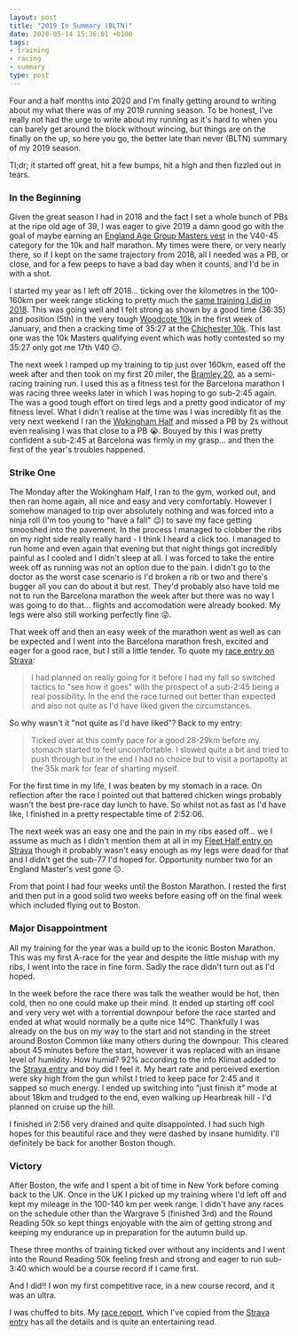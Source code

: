 ```yaml
---
layout: post
title: "2019 In Summary (BLTN)"
date: 2020-05-14 15:36:01 +0100
tags:
- training
- racing
- summary
type: post
---
```


Four and a half months into 2020 and I'm finally getting around to writing about my what there was of my 2019 running season. To be honest, I've really not had the urge to write about my running as it's hard to when you can barely get around the block without wincing, but things are on the finally on the up, so here you go, the better late than never (BLTN) summary of my 2019 season.

Tl;dr; it started off great, hit a few bumps, hit a high and then fizzled out in tears.

### In the Beginning

Given the great season I had in 2018 and the fact I set a whole bunch of PBs at the ripe old age of 39, I was eager to give 2019 a damn good go with the goal of maybe earning an [England Age Group Masters vest](https://www.englandathletics.org/athletics-and-running/england-competitions/england-teams-and-selection/england-age-group-masters/) in the V40-45 category for the 10k and half marathon. My times were there, or very nearly there, so if I kept on the same trajectory from 2018, all I needed was a PB, or close, and for a few peeps to have a bad day when it counts, and I'd be in with a shot.

I started my year as I left off 2018... ticking over the kilometres in the 100-160km per week range sticking to pretty much the [same training I did in 2018](https://gonefora.run/2018-in-summary#training). This was going well and I felt strong as shown by a good time (36:35) and position (5th) in the very tough [Woodcote 10k](https://www.strava.com/activities/2059241313/overview) in the first week of January, and then a cracking time of 35:27 at the [Chichester 10k](https://www.strava.com/activities/2120844703/overview). This last one was the 10k Masters qualifying event which was hotly contested so my 35:27 only got me 17th V40 😔.

The next week I ramped up my training to tip just over 160km, eased off the week after and then took on my first 20 miler, the [Bramley 20](https://www.strava.com/activities/2155653930/overview), as a semi-racing training run. I used this as a fitness test for the Barcelona marathon I was racing three weeks later in which I was hoping to go sub-2:45 again. The was a good tough effort on tired legs and a pretty good indicator of my fitness level. What I didn't realise at the time was I was incredibly fit as the very next weekend I ran the [Wokingham Half](https://www.strava.com/activities/2171560328/overview) and missed a PB by 2s without even realising I was that close to a PB 😭. Bouyed by this I was pretty confident a sub-2:45 at Barcelona was firmly in my grasp... and then the first of the year's troubles happened.

### Strike One

The Monday after the Wokingham Half, I ran to the gym, worked out, and then ran home again, all nice and easy and very comfortably. However I somehow managed to trip over absolutely nothing and was forced into a ninja roll (I'm too young to "have a fall" 😉) to save my face getting smooshed into the pavement. In the process I managed to clobber the ribs on my right side really really hard - I think I heard a click too. I managed to run home and even again that evening but that night things got incredibly painful as I cooled and I didn't sleep at all. I was forced to take the entire week off as running was not an option due to the pain. I didn't go to the doctor as the worst case scenario is I'd broken a rib or two and there's bugger all you can do about it but rest. They'd probably also have told me not to run the Barcelona marathon the week after but there was no way I was going to do that... flights and accomodation were already booked. My legs were also still working perfectly fine 😜.

That week off and then an easy week of the marathon went as well as can be expected and I went into the Barcelona marathon fresh, excited and eager for a good race, but I still a little tender.  To quote my [race entry on Strava](https://www.strava.com/activities/2203420325/overview):

> I had planned on really going for it before I had my fall so switched tactics to "see how it goes" with the prospect of a sub-2:45 being a real possibility. In the end the race turned out better than expected and also not quite as I'd have liked given the circumstances.

So why wasn't it "not quite as I'd have liked"? Back to my entry:

> Ticked over at this comfy pace for a good 28-29km before my stomach started to feel uncomfortable. I slowed quite a bit and tried to push through but in the end I had no choice but to visit a portapotty at the 35k mark for fear of sharting myself.

For the first time in my life, I was beaten by my stomach in a race. On reflection after the race I pointed out that battered chicken wings probably wasn't the best pre-race day lunch to have. So whilst not as fast as I'd have like, I finished in a pretty respectable time of 2:52:06.

The next week was an easy one and the pain in my ribs eased off... we I assume as much as I didn't mention them at all in my [Fleet Half entry on Strava](https://www.strava.com/activities/2219434762/overview) though it probably wasn't easy enough as my legs were dead for that and I didn't get the sub-77 I'd hoped for. Opportunity number two for an England Master's vest gone 😔.

From that point I had four weeks until the Boston Marathon. I rested the first and then put in a good solid two weeks before easing off on the final week which included flying out to Boston.

### Major Disappointment

All my training for the year was a build up to the iconic Boston Marathon. This was my first A-race for the year and despite the little mishap with my ribs, I went into the race in fine form. Sadly the race didn't turn out as I'd hoped.

In the week before the race there was talk the weather would be hot, then cold, then no one could make up their mind. It ended up starting off cool and very very wet with a torrential downpour before the race started and ended at what would normally be a quite nice 14ºC. Thankfully I was already on the bus on my way to the start and not standing in the street around Boston Common like many others during the downpour. This cleared about 45 minutes before the start, however it was replaced with an insane level of humidity. How humid? 92% according to the info Klimat added to the [Strava entry](https://www.strava.com/activities/2292376039/overview) and boy did I feel it. My heart rate and perceived exertion were sky high from the gun whilst I tried to keep pace for 2:45 and it sapped so much energy. I ended up switching into "just finish it" mode at about 18km and trudged to the end, even walking up Hearbreak hill - I'd planned on cruise up the hill.

I finished in 2:56 very drained and quite disappointed. I had such high hopes for this beautiful race and they were dashed by insane humidity. I'll definitely be back for another Boston though.

### Victory

After Boston, the wife and I spent a bit of time in New York before coming back to the UK. Once in the UK I picked up my training where I'd left off and kept my mileage in the 100-140 km per week range. I didn't have any races on the schedule other than the Wargrave 5 (finished 3rd) and the Round Reading 50k so kept things enjoyable with the aim of getting strong and keeping my endurance up in preparation for the autumn build up.

These three months of training ticked over without any incidents and I went into the Round Reading 50k feeling fresh and strong and eager to run sub-3:40 which would be a course record if I came first.

And I did!! I won my first competitive race, in a new course record, and it was an ultra.

I was chuffed to bits. My [race report](/race-report-round-reading-50k-2019), which I've copied from the [Strava entry](https://www.strava.com/activities/2586320576/overview) has all the details and is quite an entertaining read.





